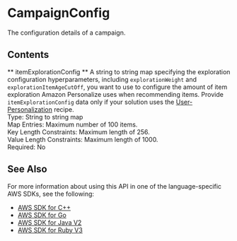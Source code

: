 # CampaignConfig<a name="API_CampaignConfig"></a>

The configuration details of a campaign\.

## Contents<a name="API_CampaignConfig_Contents"></a>

 ** itemExplorationConfig **   <a name="personalize-Type-CampaignConfig-itemExplorationConfig"></a>
A string to string map specifying the exploration configuration hyperparameters, including `explorationWeight` and `explorationItemAgeCutOff`, you want to use to configure the amount of item exploration Amazon Personalize uses when recommending items\. Provide `itemExplorationConfig` data only if your solution uses the [User\-Personalization](https://docs.aws.amazon.com/personalize/latest/dg/native-recipe-new-item-USER_PERSONALIZATION.html) recipe\.  
Type: String to string map  
Map Entries: Maximum number of 100 items\.  
Key Length Constraints: Maximum length of 256\.  
Value Length Constraints: Maximum length of 1000\.  
Required: No

## See Also<a name="API_CampaignConfig_SeeAlso"></a>

For more information about using this API in one of the language\-specific AWS SDKs, see the following:
+  [ AWS SDK for C\+\+](https://docs.aws.amazon.com/goto/SdkForCpp/personalize-2018-05-22/CampaignConfig) 
+  [ AWS SDK for Go](https://docs.aws.amazon.com/goto/SdkForGoV1/personalize-2018-05-22/CampaignConfig) 
+  [ AWS SDK for Java V2](https://docs.aws.amazon.com/goto/SdkForJavaV2/personalize-2018-05-22/CampaignConfig) 
+  [ AWS SDK for Ruby V3](https://docs.aws.amazon.com/goto/SdkForRubyV3/personalize-2018-05-22/CampaignConfig) 